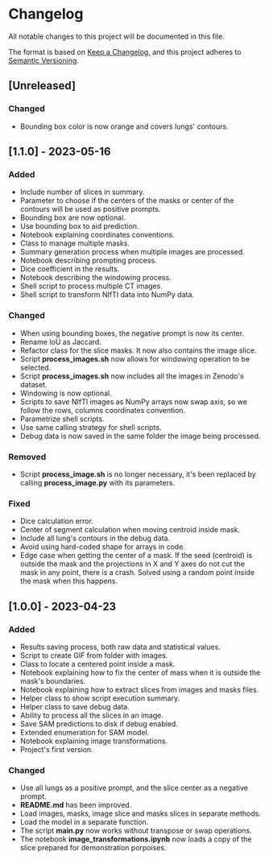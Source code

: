 # Changelog

All notable changes to this project will be documented in this file.

The format is based on [Keep a Changelog](https://keepachangelog.com/en/1.0.0/), and this project adheres to [Semantic Versioning](https://semver.org/spec/v2.0.0.html).

## [Unreleased]

### Changed

- Bounding box color is now orange and covers lungs' contours.

## [1.1.0] - 2023-05-16

### Added

- Include number of slices in summary.
- Parameter to choose if the centers of the masks or center of the contours will be used as positive prompts.
- Bounding box are now optional.
- Use bounding box to aid prediction.
- Notebook explaining coordinates conventions.
- Class to manage multiple masks.
- Summary generation process when multiple images are processed.
- Notebook describing prompting process.
- Dice coefficient in the results.
- Notebook describing the windowing process.
- Shell script to process multiple CT images.
- Shell script to transform NIfTI data into NumPy data.

### Changed

- When using bounding boxes, the negative prompt is now its center.
- Rename IoU as Jaccard.
- Refactor class for the slice masks. It now also contains the image slice.
- Script **process_images.sh** now allows for windowing operation to be selected.
- Script **process_images.sh** now includes all the images in Zenodo's dataset.
- Windowing is now optional.
- Scripts to save NIfTI images as NumPy arrays now swap axis, so we follow the rows, columns coordinates convention.
- Parametrize shell scripts.
- Use same calling strategy for shell scripts.
- Debug data is now saved in the same folder the image being processed.

### Removed

- Script **process_image.sh** is no longer necessary, it's been replaced by calling **process_image.py** with its parameters.

### Fixed

- Dice calculation error.
- Center of segment calculation when moving centroid inside mask.
- Include all lung's contours in the debug data.
- Avoid using hard-coded shape for arrays in code.
- Edge case when getting the center of a mask. If the seed (centroid) is outside the mask and the projections in X and Y axes do not cut the mask in any point, there is a crash. Solved using a random point inside the mask when this happens.

## [1.0.0] - 2023-04-23

### Added

- Results saving process, both raw data and statistical values.
- Script to create GIF from folder with images.
- Class to locate a centered point inside a mask.
- Notebook explaining how to fix the center of mass when it is outside the mask's boundaries.
- Notebook explaining how to extract slices from images and masks files.
- Helper class to show script execution summary.
- Helper class to save debug data.
- Ability to process all the slices in an image.
- Save SAM predictions to disk if debug enabled.
- Extended enumeration for SAM model.
- Notebook explaining image transformations.
- Project's first version.

### Changed

- Use all lungs as a positive prompt, and the slice center as a negative prompt.
- **README.md** has been improved.
- Load images, masks, image slice and masks slices in separate methods.
- Load the model in a separate function.
- The script **main.py** now works without transpose or swap operations.
- The notebook **image_transformations.ipynb** now loads a copy of the slice prepared for demonstration porpoises.
